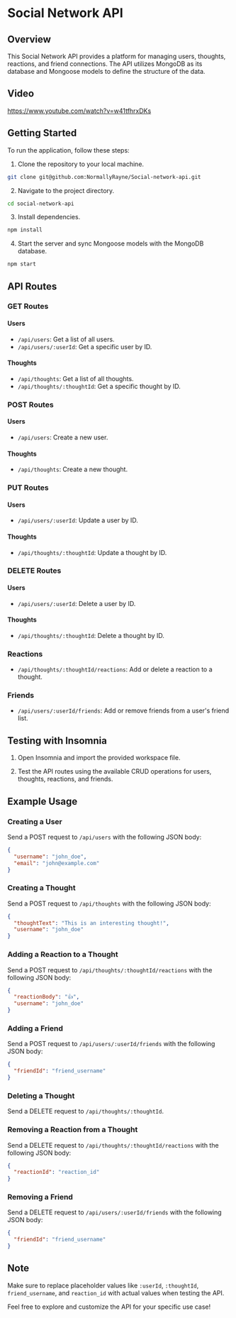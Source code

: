 # Social Network API 

## Overview

This Social Network API provides a platform for managing users, thoughts, reactions, and friend connections. The API utilizes MongoDB as its database and Mongoose models to define the structure of the data.

## Video

https://www.youtube.com/watch?v=w41tfhrxDKs

## Getting Started

To run the application, follow these steps:

1. Clone the repository to your local machine.

```bash
git clone git@github.com:NormallyRayne/Social-network-api.git
```

2. Navigate to the project directory.

```bash
cd social-network-api
```

3. Install dependencies.

```bash
npm install
```

4. Start the server and sync Mongoose models with the MongoDB database.

```bash
npm start
```

## API Routes

### GET Routes

#### Users

- `/api/users`: Get a list of all users.
- `/api/users/:userId`: Get a specific user by ID.

#### Thoughts

- `/api/thoughts`: Get a list of all thoughts.
- `/api/thoughts/:thoughtId`: Get a specific thought by ID.

### POST Routes

#### Users

- `/api/users`: Create a new user.

#### Thoughts

- `/api/thoughts`: Create a new thought.

### PUT Routes

#### Users

- `/api/users/:userId`: Update a user by ID.

#### Thoughts

- `/api/thoughts/:thoughtId`: Update a thought by ID.

### DELETE Routes

#### Users

- `/api/users/:userId`: Delete a user by ID.

#### Thoughts

- `/api/thoughts/:thoughtId`: Delete a thought by ID.

### Reactions

- `/api/thoughts/:thoughtId/reactions`: Add or delete a reaction to a thought.

### Friends

- `/api/users/:userId/friends`: Add or remove friends from a user's friend list.

## Testing with Insomnia

1. Open Insomnia and import the provided workspace file.

2. Test the API routes using the available CRUD operations for users, thoughts, reactions, and friends.

## Example Usage

### Creating a User

Send a POST request to `/api/users` with the following JSON body:

```json
{
  "username": "john_doe",
  "email": "john@example.com"
}
```

### Creating a Thought

Send a POST request to `/api/thoughts` with the following JSON body:

```json
{
  "thoughtText": "This is an interesting thought!",
  "username": "john_doe"
}
```

### Adding a Reaction to a Thought

Send a POST request to `/api/thoughts/:thoughtId/reactions` with the following JSON body:

```json
{
  "reactionBody": "👍",
  "username": "john_doe"
}
```

### Adding a Friend

Send a POST request to `/api/users/:userId/friends` with the following JSON body:

```json
{
  "friendId": "friend_username"
}
```

### Deleting a Thought

Send a DELETE request to `/api/thoughts/:thoughtId`.

### Removing a Reaction from a Thought

Send a DELETE request to `/api/thoughts/:thoughtId/reactions` with the following JSON body:

```json
{
  "reactionId": "reaction_id"
}
```

### Removing a Friend

Send a DELETE request to `/api/users/:userId/friends` with the following JSON body:

```json
{
  "friendId": "friend_username"
}
```

## Note

Make sure to replace placeholder values like `:userId`, `:thoughtId`, `friend_username`, and `reaction_id` with actual values when testing the API.

Feel free to explore and customize the API for your specific use case!